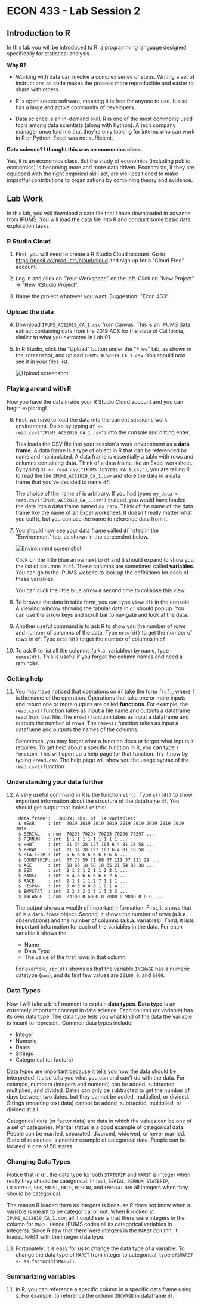 # ECON 433 - Lab Session 2
## Introduction to R

In this lab you will be introduced to R, a programming language designed specifically for statistical analysis. 

**Why R?**

- Working with data can involve a complex series of steps. Writing a set of instructions as code makes the process more reproducible and easier to share with others. 

- R is open source software, meaning it is free for anyone to use. It also has a large and active community of developers.

- Data science is an in-demand skill. R is one of the most commonly used tools among data scientists (along with Python). A tech company manager once told me that they're only looking for interns who can work in R or Python. Excel was not sufficient. 

**Data science? I thought this was an economics class.**

Yes, it is an economics class. But the study of economics (including public economics) is becoming more and more data driven. Economists, if they are equipped with the right empirical skill set, are well positioned to make impactful contributions to organizations by combining theory and evidence.

## Lab Work 

In this lab, you will download a data file that I have downloaded in advance from IPUMS. You will load the data file into R and conduct some basic data exploration tasks. 

### R Studio Cloud

1. First, you will need to create a R Studio Cloud account. Go to https://posit.co/products/cloud/cloud and sign up for a "Cloud Free" account.

2. Log in and click on "Your Workspace" on the left. Click on "New Project" -> "New RStudio Project".  

3. Name the project whatever you want. Suggestion: "Econ 433".

### Upload the data

4. Download `IPUMS_ACS2019_CA_1.csv` from Canvas. This is an IPUMS data extract containing data from the 2019 ACS for the state of California, similar to what you extracted in Lab 01.

5. In R Studio, click the "Upload" button under the "Files" tab, as shown in the screenshot, and upload `IPUMS_ACS2019_CA_1.csv`. You should now see it in your files list.

    ![Upload screenshot](screenshot1.png)

### Playing around with R

Now you have the data inside your R Studio Cloud account and you can begin exploring!

6. First, we have to load the data into the current session's work environment. Do so by typing `df <- read.csv("IPUMS_ACS2019_CA_1.csv")` into the console and hitting enter. 

    This loads the CSV file into your session's work environment as a **data frame**. A data frame is a type of object in R that can be referenced by name and manipulated. A data frame is essentially a table with rows and columns containing data. Think of a data frame like an Excel worksheet. By typing `df <- read.csv("IPUMS_ACS2019_CA_1.csv")`, you are telling R to read the file `IPUMS_ACS2019_CA_1.csv` and store the data in a data frame that you've decided to name `df`. 
    
    The choice of the name `df` is arbitrary. If you had typed `my_data <- read.csv("IPUMS_ACS2019_CA_1.csv")` instead, you would have loaded the data into a data frame named `my_data`. Think of the name of the data frame like the name of an Excel worksheet. It doesn't really matter what you call it, but you can use the name to reference data from it.
    
7. You should now see your data frame called `df` listed in the "Environment" tab, as shown in the screenshot below.

    ![Environment screenshot](screenshot2.png)
    
    Click on the little blue arrow next to `df` and it should expand to show you the list of columns in `df`. These columns are sometimes called **variables**. You can go to the IPUMS website to look up the definitions for each of these variables.
    
    You can click the little blue arrow a second time to collapse this view.
    
8. To browse the data in table form, you can type `View(df)` in the console. A viewing window showing the tabular data in `df` should pop up. You can use the arrow keys and scroll bar to navigate and look at the data.

9. Another useful command is to ask R to show you the number of rows and number of columns of the data. Type `nrow(df)` to get the number of rows in `df`. Type `ncol(df)` to get the number of columns in `df`.

10. To ask R to list all the columns (a.k.a. variables) by name, type `names(df)`. This is useful if you forgot the column names and need a reminder.

### Getting help

11. You may have noticed that operations on `df` take the form `f(df)`, where `f` is the name of the operation. Operations that take one or more inputs and return one or more outputs are called **functions**. For example, the `read.csv()` function takes as input a file name and outputs a dataframe read from that file. The `nrow()` function takes as input a dataframe and outputs the number of rows. The `names()` function takes as input a dataframe and outputs the names of the columns.

    Sometimes, you may forget what a function does or forget what inputs it requires. To get help about a specific function in R, you can type `?function`. This will open up a help page for that function. Try it now by typing `?read.csv`. The help page will show you the usage syntax of the `read.csv()` function.

### Understanding your data further

12. A very useful command in R is the function `str()`. Type `str(df)` to show important information about the structure of the dataframe `df`. You should get output that looks like this:

        'data.frame':	380091 obs. of  14 variables:
         $ YEAR     : int  2019 2019 2019 2019 2019 2019 2019 2019 2019 2019 ...
         $ SERIAL   : num  70293 70294 70295 70296 70297 ...
         $ PERNUM   : int  1 1 1 1 1 1 1 1 1 1 ...
         $ HHWT     : int  21 34 28 127 103 6 4 81 16 58 ...
         $ PERWT    : int  21 34 28 127 103 6 4 81 16 58 ...
         $ STATEFIP : int  6 6 6 6 6 6 6 6 6 6 ...
         $ COUNTYFIP: int  37 73 59 71 89 37 111 37 111 29 ...
         $ AGE      : int  58 66 18 58 18 65 21 54 82 38 ...
         $ SEX      : int  2 1 2 1 2 1 1 2 2 1 ...
         $ MARST    : int  6 4 6 6 6 6 6 6 2 6 ...
         $ RACE     : int  2 1 1 1 1 2 7 1 1 1 ...
         $ HISPAN   : int  0 0 0 0 0 0 1 0 1 4 ...
         $ EMPSTAT  : int  2 3 3 3 3 3 1 3 3 3 ...
         $ INCWAGE  : num  23100 0 6000 0 2000 0 9800 0 0 0 ...
         
    The output shows a wealth of important information. First, it shows that `df` is a `data.frame` object. Second, it shows the number of rows (a.k.a. observations) and the number of columns (a.k.a. variables). Third, it lists important information for each of the variables in the data. For each variable it shows the:
    - Name
    - Data Type
    - The value of the first rows in that column
    
    For example, `str(df)` shows us that the variable `INCWAGE` has a numeric datatype (`num`), and its first few values are `23100`, `0`, and `6000`.
    
### Data Types

Now I will take a brief moment to explain **data types**. **Data type** is an extremely important concept in data science. Each column (or variable) has its own data type. The data type tells you what kind of the data the variable is meant to represent. Common data types include:

- Integer
- Numeric
- Dates
- Strings
- Categorical (or factors)

Data types are important because it tells you how the data should be interpreted. It also tells you what you can and can't do with the data. For example, numbers (integers and numeric) can be added, subtracted, multiplied, and divided. Dates can only be subtracted to get the number of days between two dates, but they cannot be added, multiplied, or divided. Strings (meaning text data) cannot be added, subtracted, multiplied, or divided at all. 

Categorical data (or factor data) are data in which the values can be one of a set of categories. Marital status is a good example of categorical data. People can be married, separated, divorced, widowed, or never married. State of residence is another example of categorical data. People can be located in one of 50 states.

### Changing Data Types

Notice that in `df`, the data type for both `STATEFIP` and `MARST` is integer when really they should be categorical. In fact, `SERIAL`, `PERNUM`, `STATEFIP`, `COUNTYFIP`, `SEX`, `MARST`, `RACE`, `HISPAN`, and `EMPSTAT` are all integers when they should be categorical. 

The reason R loaded them as integers is because R does not know when a variable is meant to be categorical or not. When R looked at `IPUMS_ACS2019_CA_1.csv`, all it could see is that there were integers in the column for `MARST` (since IPUMS codes all its categorical variables in integers). Since R saw that there were integers in the `MARST` column, it loaded `MARST` with the integer data type.
    
13. Fortunately, it is easy for us to change the data type of a variable. To change the data type of `MARST` from integer to categorical, type `df$MARST <- as.factor(df$MARST)`. 




### Summarizing variables

11. In R, you can reference a specific column in a specific data frame using `$`. For example, to reference the column `INCWAGE` in dataframe `df`, 



    

